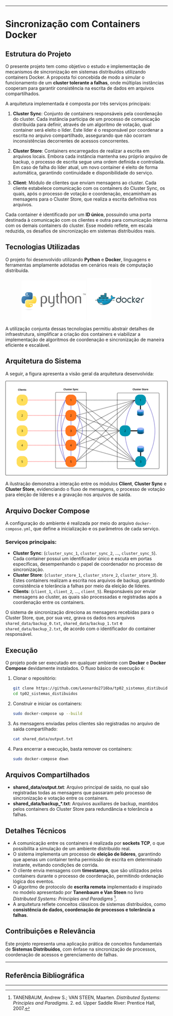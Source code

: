 
---

# Sincronização com Containers Docker

## Estrutura do Projeto

O presente projeto tem como objetivo o estudo e implementação de mecanismos de sincronização em sistemas distribuídos utilizando containers Docker. A proposta foi concebida de modo a simular o funcionamento de um **cluster tolerante a falhas**, onde múltiplas instâncias cooperam para garantir consistência na escrita de dados em arquivos compartilhados.

A arquitetura implementada é composta por três serviços principais:

1. **Cluster Sync**: Conjunto de containers responsáveis pela coordenação do cluster. Cada instância participa de um processo de comunicação distribuída para definir, através de um algoritmo de votação, qual container será eleito o líder. Este líder é o responsável por coordenar a escrita no arquivo compartilhado, assegurando que não ocorram inconsistências decorrentes de acessos concorrentes.

2. **Cluster Store**: Containers encarregados de realizar a escrita em arquivos locais. Embora cada instância mantenha seu próprio arquivo de backup, o processo de escrita segue uma ordem definida e controlada. Em caso de falha do líder atual, um novo container é eleito de forma automática, garantindo continuidade e disponibilidade do serviço.

3. **Client**: Módulo de clientes que enviam mensagens ao cluster. Cada cliente estabelece comunicação com os containers do Cluster Sync, os quais, após o processo de votação e coordenação, encaminham as mensagens para o Cluster Store, que realiza a escrita definitiva nos arquivos.

Cada container é identificado por um **ID único**, possuindo uma porta destinada à comunicação com os clientes e outra para comunicação interna com os demais containers do cluster. Esse modelo reflete, em escala reduzida, os desafios de sincronização em sistemas distribuídos reais.

## Tecnologias Utilizadas

O projeto foi desenvolvido utilizando **Python** e **Docker**, linguagens e ferramentas amplamente adotadas em cenários reais de computação distribuída.

<p align="center">  
  <img src="python.jpg" alt="Python" width="200"/>  
  <img src="docker.png" alt="Docker" width="200"/>  
</p>  

A utilização conjunta dessas tecnologias permitiu abstrair detalhes de infraestrutura, simplificar a criação dos containers e viabilizar a implementação de algoritmos de coordenação e sincronização de maneira eficiente e escalável.

## Arquitetura do Sistema

A seguir, a figura apresenta a visão geral da arquitetura desenvolvida:

![Arquitetura do Sistema](arquitetura.png)

A ilustração demonstra a interação entre os módulos **Client**, **Cluster Sync** e **Cluster Store**, evidenciando o fluxo de mensagens, o processo de votação para eleição de líderes e a gravação nos arquivos de saída.

## Arquivo Docker Compose

A configuração do ambiente é realizada por meio do arquivo `docker-compose.yml`, que define a inicialização e os parâmetros de cada serviço.

### Serviços principais:

* **Cluster Sync**: (`cluster_sync_1`, `cluster_sync_2`, ..., `cluster_sync_5`). Cada container possui um identificador único e escuta em portas específicas, desempenhando o papel de coordenador no processo de sincronização.
* **Cluster Store**: (`cluster_store_1`, `cluster_store_2`, `cluster_store_3`). Estes containers realizam a escrita nos arquivos de backup, garantindo consistência e tolerância a falhas por meio da eleição de líderes.
* **Clients**: (`client_1`, `client_2`, ..., `client_5`). Responsáveis por enviar mensagens ao cluster, as quais são processadas e registradas após a coordenação entre os containers.

O sistema de sincronização direciona as mensagens recebidas para o Cluster Store, que, por sua vez, grava os dados nos arquivos `shared_data/backup_0.txt`, `shared_data/backup_1.txt` e `shared_data/backup_2.txt`, de acordo com o identificador do container responsável.

## Execução

O projeto pode ser executado em qualquer ambiente com **Docker** e **Docker Compose** devidamente instalados. O fluxo básico de execução é:

1. Clonar o repositório:

   ```bash
   git clone https://github.com/Leonardo2716ba/tp02_sistemas_distibuidos.git
   cd tp02_sistemas_distibuidos
   ```

2. Construir e iniciar os containers:

   ```bash
   sudo docker-compose up --build
   ```

3. As mensagens enviadas pelos clientes são registradas no arquivo de saída compartilhado:

   ```bash
   cat shared_data/output.txt
   ```

4. Para encerrar a execução, basta remover os containers:

   ```bash
   sudo docker-compose down
   ```

## Arquivos Compartilhados

* **shared_data/output.txt**: Arquivo principal de saída, no qual são registradas todas as mensagens que passaram pelo processo de sincronização e votação entre os containers.
* **shared_data/backup_*.txt**: Arquivos auxiliares de backup, mantidos pelos containers do Cluster Store para redundância e tolerância a falhas.

## Detalhes Técnicos

* A comunicação entre os containers é realizada por **sockets TCP**, o que possibilita a simulação de um ambiente distribuído real.
* O sistema implementa um processo de **eleição de líderes**, garantindo que apenas um container tenha permissão de escrita em determinado instante, evitando condições de corrida.
* O cliente envia mensagens com **timestamps**, que são utilizados pelos containers durante o processo de coordenação, permitindo ordenação lógica dos eventos.
* O algoritmo de protocolo de **escrita remota** implementado é inspirado no modelo apresentado por **Tanenbaum e Van Steen** no livro *Distributed Systems: Principles and Paradigms* [^1].
* A arquitetura reflete conceitos clássicos de sistemas distribuídos, como **consistência de dados, coordenação de processos e tolerância a falhas**.

## Contribuições e Relevância

Este projeto representa uma aplicação prática de conceitos fundamentais de **Sistemas Distribuídos**, com ênfase na sincronização de processos, coordenação de acessos e gerenciamento de falhas.

---

## Referência Bibliográfica

[^1]: TANENBAUM, Andrew S.; VAN STEEN, Maarten. *Distributed Systems: Principles and Paradigms*. 2. ed. Upper Saddle River: Prentice Hall, 2007.

---
